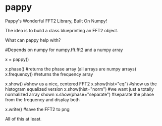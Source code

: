 # pappy
Pappy's Wonderful FFT2 Library, Built On Numpy!

The idea is to build a class blueprinting an FFT2 object.

What can pappy help with?

#Depends on numpy for numpy.fft.fft2 and a numpy array

x = pappy()

x.phase()           #returns the phase array (all arrays are numpy arrays)
x.frequency()        #returns the frequency array

x.show()            #show us a nice, centered FFT2
x.show(hist="eq")   #show us the histogram equalized version
x.show(hist="norm") #we want just a totally normalized array shown
x.show(phase="separate")  #separate the phase from the frequency and display both

x.write()           #save the FFT2 to png

All of this at least. 

